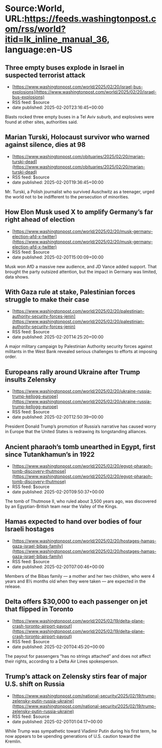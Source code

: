 # Source:World, URL:https://feeds.washingtonpost.com/rss/world?itid=lk_inline_manual_36, language:en-US

## Three empty buses explode in Israel in suspected terrorist attack
 - [https://www.washingtonpost.com/world/2025/02/20/israel-bus-explosions](https://www.washingtonpost.com/world/2025/02/20/israel-bus-explosions)
 - RSS feed: $source
 - date published: 2025-02-20T23:16:45+00:00

Blasts rocked three empty buses in a Tel Aviv suburb, and explosives were found at other sites, authorities said.

## Marian Turski, Holocaust survivor who warned against silence, dies at 98
 - [https://www.washingtonpost.com/obituaries/2025/02/20/marian-turski-dead](https://www.washingtonpost.com/obituaries/2025/02/20/marian-turski-dead)
 - RSS feed: $source
 - date published: 2025-02-20T19:36:45+00:00

Mr. Turski, a Polish journalist who survived Auschwitz as a teenager, urged the world not to be indifferent to the persecution of minorities.

## How Elon Musk used X to amplify Germany’s far right ahead of election
 - [https://www.washingtonpost.com/world/2025/02/20/musk-germany-election-afd-x-twitter](https://www.washingtonpost.com/world/2025/02/20/musk-germany-election-afd-x-twitter)
 - RSS feed: $source
 - date published: 2025-02-20T15:00:09+00:00

Musk won AfD a massive new audience, and JD Vance added support. That brought the party outsized attention, but the impact in Germany was limited, data shows.

## With Gaza rule at stake, Palestinian forces struggle to make their case
 - [https://www.washingtonpost.com/world/2025/02/20/palestinian-authority-security-forces-jenin](https://www.washingtonpost.com/world/2025/02/20/palestinian-authority-security-forces-jenin)
 - RSS feed: $source
 - date published: 2025-02-20T14:25:20+00:00

A major military campaign by Palestinian Authority security forces against militants in the West Bank revealed serious challenges to efforts at imposing order.

## Europeans rally around Ukraine after Trump insults Zelensky
 - [https://www.washingtonpost.com/world/2025/02/20/ukraine-russia-trump-kellogg-europe](https://www.washingtonpost.com/world/2025/02/20/ukraine-russia-trump-kellogg-europe)
 - RSS feed: $source
 - date published: 2025-02-20T12:50:39+00:00

President Donald Trump’s promotion of Russia’s narrative has caused worry in Europe that the United States is redrawing its longstanding alliances.

## Ancient pharaoh’s tomb unearthed in Egypt, first since Tutankhamun’s in 1922
 - [https://www.washingtonpost.com/world/2025/02/20/egypt-pharaoh-tomb-discovery-thutmose](https://www.washingtonpost.com/world/2025/02/20/egypt-pharaoh-tomb-discovery-thutmose)
 - RSS feed: $source
 - date published: 2025-02-20T09:50:37+00:00

The tomb of Thutmose II, who ruled about 3,500 years ago, was discovered by an Egyptian-British team near the Valley of the Kings.

## Hamas expected to hand over bodies of four Israeli hostages
 - [https://www.washingtonpost.com/world/2025/02/20/hostages-hamas-gaza-israel-bibas-family](https://www.washingtonpost.com/world/2025/02/20/hostages-hamas-gaza-israel-bibas-family)
 - RSS feed: $source
 - date published: 2025-02-20T07:00:46+00:00

Members of the Bibas family — a mother and her two children, who were 4 years and 8½ months old when they were taken — are expected in the release.

## Delta offers $30,000 to each passenger on jet that flipped in Toronto
 - [https://www.washingtonpost.com/world/2025/02/19/delta-plane-crash-toronto-airport-payout](https://www.washingtonpost.com/world/2025/02/19/delta-plane-crash-toronto-airport-payout)
 - RSS feed: $source
 - date published: 2025-02-20T04:45:20+00:00

The payout for passengers “has no strings attached” and does not affect their rights, according to a Delta Air Lines spokesperson.

## Trump’s attack on Zelensky stirs fear of major U.S. shift on Russia
 - [https://www.washingtonpost.com/national-security/2025/02/19/trump-zelensky-putin-russia-ukraine](https://www.washingtonpost.com/national-security/2025/02/19/trump-zelensky-putin-russia-ukraine)
 - RSS feed: $source
 - date published: 2025-02-20T01:04:17+00:00

While Trump was sympathetic toward Vladimir Putin during his first term, he now appears to be upending generations of U.S. caution toward the Kremlin.

